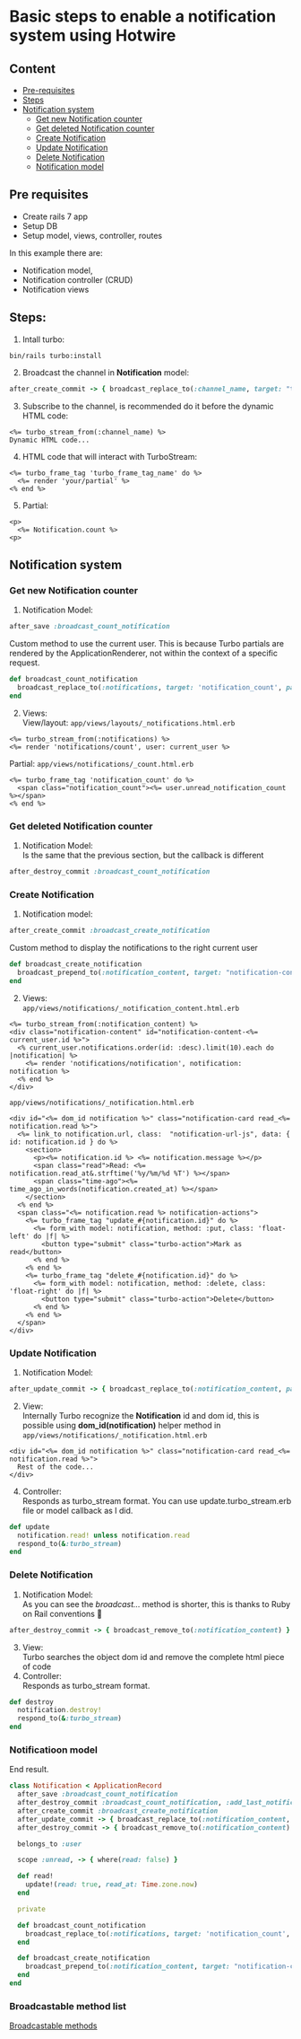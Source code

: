 # Basic steps to enable a notification system using Hotwire

## Content
- [Pre-requisites](#pre-requisites)
- [Steps](#steps)
- [Notification system](#notification-system)
    - [Get new Notification counter](#get-new-notification-counter)
    - [Get deleted Notification counter](#get-deleted-notification-counter)
    - [Create Notification](#create-notification)
    - [Update Notification](#update-notification)
    - [Delete Notification](#delete-notification)
    - [Notification model](#notificatioon-model)

## Pre requisites
* Create rails 7 app 
* Setup DB
* Setup model, views, controller, routes

In this example there are:
* Notification model, 
* Notification controller (CRUD)
* Notification views

## Steps:
1. Intall turbo:
```
bin/rails turbo:install
```
2. Broadcast the channel in **Notification** model:
```ruby
after_create_commit -> { broadcast_replace_to(:channel_name, target: "turbo_frame_tag_name", partial: "your/partial") }
```
3. Subscribe to the channel, is recommended do it before the dynamic HTML code:
```erb
<%= turbo_stream_from(:channel_name) %>
Dynamic HTML code...
```
4. HTML code that will interact with TurboStream:
```erb
<%= turbo_frame_tag 'turbo_frame_tag_name' do %> 
  <%= render 'your/partial' %>
<% end %>
```
5. Partial:
```erb
<p>
  <%= Notification.count %>
<p>
```

## Notification system
### Get new Notification counter
1. Notification Model:
```ruby
after_save :broadcast_count_notification
```
Custom method to use the current user. This is because Turbo partials are rendered by the ApplicationRenderer, not within the context of a specific request.
```ruby
def broadcast_count_notification
  broadcast_replace_to(:notifications, target: 'notification_count', partial: 'notifications/count', locals: { user: user })
end
  ```
2. Views:\
View/layout: `app/views/layouts/_notifications.html.erb`
```erb
<%= turbo_stream_from(:notifications) %>
<%= render 'notifications/count', user: current_user %>
```
Partial: `app/views/notifications/_count.html.erb`
```erb
<%= turbo_frame_tag 'notification_count' do %>
  <span class="notification_count"><%= user.unread_notification_count %></span>
<% end %>
```

### Get deleted Notification counter
1. Notification Model:\
Is the same that the previous section, but the callback is different
```ruby
after_destroy_commit :broadcast_count_notification
```

### Create Notification
1. Notification model:
```ruby
after_create_commit :broadcast_create_notification
```
Custom method to display the notifications to the right current user
```ruby
def broadcast_create_notification
  broadcast_prepend_to(:notification_content, target: "notification-content-#{user.id}", partial: 'notifications/notification')
end
```
2. Views:\
`app/views/notifications/_notification_content.html.erb`
```erb
<%= turbo_stream_from(:notification_content) %>
<div class="notification-content" id="notification-content-<%= current_user.id %>">
  <% current_user.notifications.order(id: :desc).limit(10).each do |notification| %>
    <%= render 'notifications/notification', notification: notification %>
  <% end %>
</div>
```
`app/views/notifications/_notification.html.erb`
```erb
<div id="<%= dom_id notification %>" class="notification-card read_<%= notification.read %>">
  <%= link_to notification.url, class:  "notification-url-js", data: { id: notification.id } do %>
    <section>
      <p><%= notification.id %> <%= notification.message %></p>
      <span class="read">Read: <%= notification.read_at&.strftime('%y/%m/%d %T') %></span>
      <span class="time-ago"><%= time_ago_in_words(notification.created_at) %></span>
    </section>
  <% end %>
  <span class="<%= notification.read %> notification-actions">
    <%= turbo_frame_tag "update_#{notification.id}" do %>
      <%= form_with model: notification, method: :put, class: 'float-left' do |f| %>
        <button type="submit" class="turbo-action">Mark as read</button>
      <% end %>
    <% end %>
    <%= turbo_frame_tag "delete_#{notification.id}" do %>
      <%= form_with model: notification, method: :delete, class: 'float-right' do |f| %>
        <button type="submit" class="turbo-action">Delete</button>
      <% end %>
    <% end %>
  </span>
</div>
```

### Update Notification
1. Notification Model:
```ruby
after_update_commit -> { broadcast_replace_to(:notification_content, partial: 'notifications/notification') }
```
2. View:\
Internally Turbo recognize the **Notification** id and dom id, this is possible using **dom_id(notification)** helper method in `app/views/notifications/_notification.html.erb`
```erb
<div id="<%= dom_id notification %>" class="notification-card read_<%= notification.read %>">
  Rest of the code...
</div>
```
4. Controller:\
Responds as turbo_stream format. You can use update.turbo_stream.erb file or model callback as I did.
```ruby
def update
  notification.read! unless notification.read
  respond_to(&:turbo_stream)
end
```
   
### Delete Notification
1. Notification Model:\
As you can see the *broadcast...* method is shorter, this is thanks to Ruby on Rail conventions 🚀
```ruby
after_destroy_commit -> { broadcast_remove_to(:notification_content) }
```
3. View:\
Turbo searches the object dom id and remove the complete html piece of code
4. Controller:\
Responds as turbo_stream format.
```ruby
def destroy
  notification.destroy!
  respond_to(&:turbo_stream)
end
```

### Notificatioon model
End result.
```ruby
class Notification < ApplicationRecord
  after_save :broadcast_count_notification
  after_destroy_commit :broadcast_count_notification, :add_last_notification
  after_create_commit :broadcast_create_notification
  after_update_commit -> { broadcast_replace_to(:notification_content, partial: 'notifications/notification') }
  after_destroy_commit -> { broadcast_remove_to(:notification_content) }

  belongs_to :user

  scope :unread, -> { where(read: false) }

  def read!
    update!(read: true, read_at: Time.zone.now)
  end

  private

  def broadcast_count_notification
    broadcast_replace_to(:notifications, target: 'notification_count', partial: 'notifications/count', locals: { user: user })
  end

  def broadcast_create_notification
    broadcast_prepend_to(:notification_content, target: "notification-content-#{user.id}", partial: 'notifications/notification')
  end
end
```

### Broadcastable method list
[Broadcastable methods](https://rubydoc.info/github/hotwired/turbo-rails/Turbo/Broadcastable)